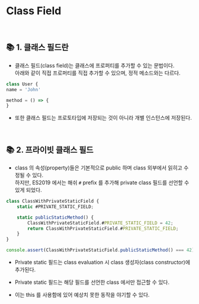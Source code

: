 # Class Field

<br>

## 📚 1. 클래스 필드란

- 클래스 필드(class field)는 클래스에 프로퍼티를 추가할 수 있는 문법이다.<br>
  아래와 같이 직접 프로퍼티를 직접 추가할 수 있으며, 정적 메소드와는 다르다.

```javascript
class User {
name = 'John'

method = () => {
}
```

- 또한 클래스 필드는 프로토타입에 저장되는 것이 아니라 개별 인스턴스에 저장된다.

<br>

## 📚 2. 프라이빗 클래스 필드

- class 의 속성(property)들은 기본적으로 public 하며 class 외부에서 읽히고 수정될 수 있다.<br>
  하지만, ES2019 에서는 해쉬 `#` prefix 를 추가해 private class 필드를 선언할 수 있게 되었다.

```javascript
class ClassWithPrivateStaticField {
	static #PRIVATE_STATIC_FIELD;

	static publicStaticMethod() {
		ClassWithPrivateStaticField.#PRIVATE_STATIC_FIELD = 42;
		return ClassWithPrivateStaticField.#PRIVATE_STATIC_FIELD;
	}
}

console.assert(ClassWithPrivateStaticField.publicStaticMethod() === 42);
```

- Private static 필드는 class evaluation 시 class 생성자(class constructor)에 추가된다.

- Private static 필드는 해당 필드를 선언한 class 에서만 접근할 수 있다.

- 이는 this 를 사용함에 있어 예상치 못한 동작을 야기할 수 있다.
